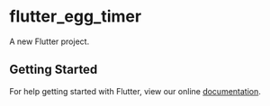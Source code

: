 # flutter_egg_timer

A new Flutter project.

## Getting Started

For help getting started with Flutter, view our online
[documentation](https://flutter.io/).
